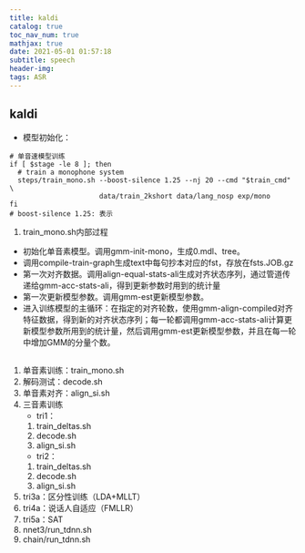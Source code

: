 ```yaml
---
title: kaldi
catalog: true
toc_nav_num: true
mathjax: true
date: 2021-05-01 01:57:18
subtitle: speech
header-img:
tags: ASR
---
```


## kaldi

- 模型初始化：
```shell
# 单音速模型训练
if [ $stage -le 8 ]; then
  # train a monophone system
  steps/train_mono.sh --boost-silence 1.25 --nj 20 --cmd "$train_cmd" \
                      data/train_2kshort data/lang_nosp exp/mono
fi
# boost-silence 1.25: 表示
```

1. train_mono.sh内部过程
- 初始化单音素模型。调用gmm-init-mono，生成0.mdl、tree。
- 调用compile-train-graph生成text中每句抄本对应的fst，存放在fsts.JOB.gz
- 第一次对齐数据。调用align-equal-stats-ali生成对齐状态序列，通过管道传递给gmm-acc-stats-ali，得到更新参数时用到的统计量
- 第一次更新模型参数。调用gmm-est更新模型参数。
- 进入训练模型的主循环：在指定的对齐轮数，使用gmm-align-compiled对齐特征数据，得到新的对齐状态序列；每一轮都调用gmm-acc-stats-ali计算更新模型参数所用到的统计量，然后调用gmm-est更新模型参数，并且在每一轮中增加GMM的分量个数。

##

1. 单音素训练：train_mono.sh
2. 解码测试：decode.sh
3. 单音素对齐：align_si.sh
4. 三音素训练
    - tri1：
    1. train_deltas.sh
    2. decode.sh
    3. align_si.sh
    - tri2：
    1. train_deltas.sh
    2. decode.sh
    3. align_si.sh
5. tri3a：区分性训练（LDA+MLLT）
6. tri4a：说话人自适应（FMLLR）
7. tri5a：SAT
8. nnet3/run_tdnn.sh
9. chain/run_tdnn.sh